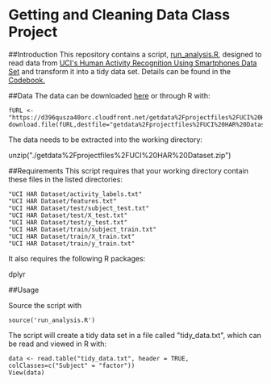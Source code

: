 Getting and Cleaning Data Class Project
=======================================

##Introduction
This repository contains a script, [run_analysis.R](https://github.com/acoelho/GettingCleaning/blob/master/run_analysis.R), designed to read data from [UCI's Human Activity Recognition Using Smartphones Data Set](http://archive.ics.uci.edu/ml/datasets/Human+Activity+Recognition+Using+Smartphones) and transform it into a tidy data set. Details can be found in the [Codebook.](https://github.com/acoelho/GettingCleaning/blob/master/CODEBOOK.md)  


##Data
The data can be downloaded [here](https://d396qusza40orc.cloudfront.net/getdata%2Fprojectfiles%2FUCI%20HAR%20Dataset.zip)
or through R with:

    fURL <- "https://d396qusza40orc.cloudfront.net/getdata%2Fprojectfiles%2FUCI%20HAR%20Dataset.zip"
    download.file(fURL,destfile="getdata%2Fprojectfiles%2FUCI%20HAR%20Dataset.zip")

The data needs to be extracted into the working directory:

   unzip("./getdata%2Fprojectfiles%2FUCI%20HAR%20Dataset.zip")

##Requirements
This script requires that your working directory contain these files in the listed directories:

    "UCI HAR Dataset/activity_labels.txt"                         
    "UCI HAR Dataset/features.txt"                                
    "UCI HAR Dataset/test/subject_test.txt"                       
    "UCI HAR Dataset/test/X_test.txt"                             
    "UCI HAR Dataset/test/y_test.txt"                             
    "UCI HAR Dataset/train/subject_train.txt"                     
    "UCI HAR Dataset/train/X_train.txt"                           
    "UCI HAR Dataset/train/y_train.txt"                         

It also requires the following R packages:

   dplyr

##Usage

Source the script with

    source('run_analysis.R')
   
The script will create a tidy data set in a file called "tidy_data.txt", which can be read and viewed in R with:

    data <- read.table("tidy_data.txt", header = TRUE, colClasses=c("Subject" = "factor")) 
    View(data)